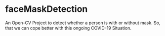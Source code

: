 # faceMaskDetection
An Open-CV Project to detect whether a person is with or without mask. So, that we can cope better with this ongoing COVID-19 Situation.

